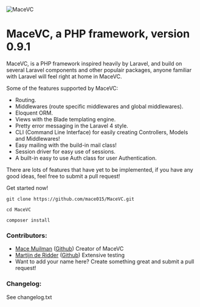 ![MaceVC](http://www.macemuilman.nl/MaceVC.png)

# MaceVC, a PHP framework, version 0.9.1

MaceVC, is a PHP framework inspired heavily by Laravel, and build on several Laravel components and other populair packages, anyone familiar with Laravel will feel right at home in MaceVC.

Some of the features supported by MaceVC:

 * Routing.
 * Middlewares (route specific middlewares and global middlewares).
 * Eloquent ORM.
 * Views with the Blade templating engine.
 * Pretty error messaging in the Laravel 4 style.
 * CLI (Command Line Interface) for easily creating Controllers, Models and Middlewares!
 * Easy mailing with the build-in mail class!
 * Session driver for easy use of sessions.
 * A built-in easy to use Auth class for user Authentication.

There are lots of features that have yet to be implemented, if you have any good ideas, feel free to submit a pull request!

Get started now!

```
git clone https://github.com/mace015/MaceVC.git

cd MaceVC

composer install
```

### Contributors:

 * [Mace Muilman](http://macemuilman.nl) ([Github](https://github.com/mace015)) Creator of MaceVC
 * [Martijn de Ridder](http://moodles.nl) ([Github](https://github.com/moodlesmedia)) Extensive testing
 * Want to add your name here? Create something great and submit a pull request!

### Changelog:

See changelog.txt
